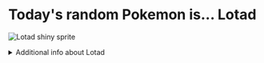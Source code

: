 # Today's random Pokemon is... Lotad

![Lotad shiny sprite](https://raw.githubusercontent.com/PokeAPI/sprites/master/sprites/pokemon/shiny/270.png)

<details>
<summary>Additional info about Lotad</summary>

| srpite type | image |
|------|------|
| back_default | ![Lotad back_default sprite](https://raw.githubusercontent.com/PokeAPI/sprites/master/sprites/pokemon/back/270.png) |
| back_shiny | ![Lotad back_shiny sprite](https://raw.githubusercontent.com/PokeAPI/sprites/master/sprites/pokemon/back/shiny/270.png) |
| front_default | ![Lotad front_default sprite](https://raw.githubusercontent.com/PokeAPI/sprites/master/sprites/pokemon/270.png) | </details>
